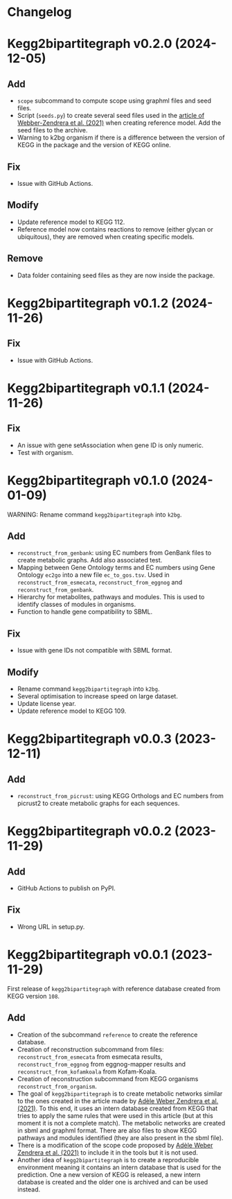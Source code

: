 # Changelog

# Kegg2bipartitegraph v0.2.0 (2024-12-05)

## Add

* `scope` subcommand to compute scope using graphml files and seed files.
* Script (`seeds.py`) to create several seed files used in the [article of Webber-Zendrera et al. (2021)](https://doi.org/10.1038/s41598-021-91486-8) when creating reference model. Add the seed files to the archive.
* Warning to k2bg organism if there is a difference between the version of KEGG in the package and the version of KEGG online.

## Fix

* Issue with GitHub Actions.

## Modify

* Update reference model to KEGG 112.
* Reference model now contains reactions to remove (either glycan or ubiquitous), they are removed when creating specific models.

## Remove

* Data folder containing seed files as they are now inside the package.

# Kegg2bipartitegraph v0.1.2 (2024-11-26)

## Fix

* Issue with GitHub Actions.

# Kegg2bipartitegraph v0.1.1 (2024-11-26)

## Fix

* An issue with gene setAssociation when gene ID is only numeric.
* Test with organism.

# Kegg2bipartitegraph v0.1.0 (2024-01-09)

WARNING: Rename command `kegg2bipartitegraph` into `k2bg`.

## Add

* `reconstruct_from_genbank`: using EC numbers from GenBank files to create metabolic graphs. Add also associated test.
* Mapping between Gene Ontology terms and EC numbers using Gene Ontology `ec2go` into a new file `ec_to_gos.tsv`. Used in `reconstruct_from_esmecata`, `reconstruct_from_eggnog` and `reconstruct_from_genbank`.
* Hierarchy for metabolites, pathways and modules. This is used to identify classes of modules in organisms.
* Function to handle gene compatibility to SBML.

## Fix

* Issue with gene IDs not compatible with SBML format.

## Modify

* Rename command `kegg2bipartitegraph` into `k2bg`.
* Several optimisation to increase speed on large dataset.
* Update license year.
* Update reference model to KEGG 109.

# Kegg2bipartitegraph v0.0.3 (2023-12-11)

## Add

* `reconstruct_from_picrust`: using KEGG Orthologs and EC numbers from picrust2 to create metabolic graphs for each sequences.

# Kegg2bipartitegraph v0.0.2 (2023-11-29)

## Add

* GitHub Actions to publish on PyPI.

## Fix

* Wrong URL in setup.py.

# Kegg2bipartitegraph v0.0.1 (2023-11-29)

First release of `kegg2bipartitegraph` with reference database created from KEGG version `108`.

## Add

* Creation of the subcommand `reference` to create the reference database.
* Creation of reconstruction subcommand from files: `reconstruct_from_esmecata` from esmecata results, `reconstruct_from_eggnog` from eggnog-mapper results and `reconstruct_from_kofamkoala` from Kofam-Koala.
* Creation of reconstruction subcommand from KEGG organisms `reconstruct_from_organism`.
* The goal of `kegg2bipartitegraph` is to create metabolic networks similar to the ones created in the article made by [Adèle Weber Zendrera et al. (2021)](https://www.nature.com/articles/s41598-021-91486-8). To this end, it uses an intern database created from KEGG that tries to apply the same rules that were used in this article (but at this moment it is not a complete match). The metabolic networks are created in sbml and graphml format. There are also files to show KEGG pathways and modules identified (they are also present in the sbml file).
* There is a modification of the scope code proposed by [Adèle Weber Zendrera et al. (2021)](https://www.nature.com/articles/s41598-021-91486-8) to include it in the tools but it is not used.
* Another idea of `kegg2bipartitegraph` is to create a reproducible environment meaning it contains an intern database that is used for the prediction. One a new version of KEGG is released, a new intern database is created and the older one is archived and can be used instead.